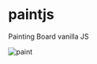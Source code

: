 # paintjs
Painting Board vanilla JS


![paint](https://user-images.githubusercontent.com/68694844/120068714-1777a100-c0bd-11eb-95df-5ff2bfd35270.gif)
